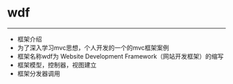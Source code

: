 # wdf
***
+ 框架介绍
+ 为了深入学习mvc思想，个人开发的一个的mvc框架案例
+ 框架名称wdf为 Website Development Framework（网站开发框架）的缩写
+ 框架模型，控制器，视图建立
+ 框架分发器调用
